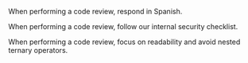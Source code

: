 When performing a code review, respond in Spanish.

When performing a code review, follow our internal security checklist.

When performing a code review, focus on readability and avoid nested ternary operators.
